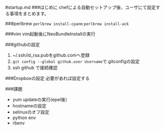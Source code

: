 #startup.md
###はじめに
chefによる自動セットアップ後、ユーザにて設定する事項をまとめます。

###perlbrew
`perlbrew install-cpanm`
`perlbrew install-ack`

###vim
vim起動後にNeoBundleInstallの実行

###githubの設定
1. ~/.ssh/id_rsa.pubをgithub.comへ登録
1. `git config --global github.user Username`で.gitconfigの設定
1. ssh github で接続確認

###Dropboxの設定
必要があれば設定する

###課題
+ yum updateの実行(epel後）
+ hostnameの設定
+ selinuxのオフ設定
+ python env
+ rbenv

